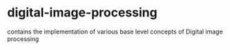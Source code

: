# digital-image-processing
contains the implementation of various base level concepts of Digital image processing
